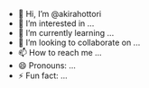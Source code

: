 - 👋 Hi, I’m @akirahottori
- 👀 I’m interested in ...
- 🌱 I’m currently learning ...
- 💞️ I’m looking to collaborate on ...
- 📫 How to reach me ...
- 😄 Pronouns: ...
- ⚡ Fun fact: ...

<!---
akirahottori/akirahottori is a ✨ special ✨ repository because its `README.md` (this file) appears on your GitHub profile.
You can click the Preview link to take a look at your changes.
--->
